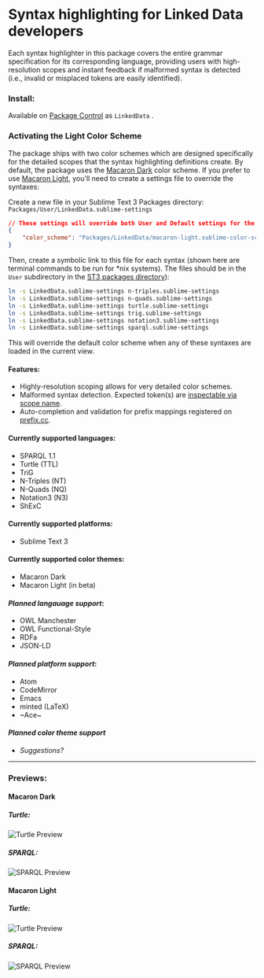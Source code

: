 # Syntax highlighting for Linked Data developers

Each syntax highlighter in this package covers the entire grammar specification for its corresponding language, providing users with high-resolution scopes and instant feedback if malformed syntax is detected (i.e., invalid or misplaced tokens are easily identified).

### Install:
Available on [Package Control](https://packagecontrol.io/packages/LinkedData) as `LinkedData` .

### Activating the Light Color Scheme
The package ships with two color schemes which are designed specifically for the detailed scopes that the syntax highlighting definitions create. By default, the package uses the [Macaron Dark](#macaron-dark) color scheme. If you prefer to use [Macaron Light](#macaron-light), you'll need to create a settings file to override the syntaxes:

Create a new file in your Sublime Text 3 Packages directory: `Packages/User/LinkedData.sublime-settings`
```json
// These settings will override both User and Default settings for the specific LinkedData syntaxes
{
	"color_scheme": "Packages/LinkedData/macaron-light.sublime-color-scheme"
}
```

Then, create a symbolic link to this file for each syntax (shown here are terminal commands to be run for \*nix systems). The files should be in the `User` subdirectory in the [ST3 packages directory](https://stackoverflow.com/a/49967132/1641160)):
```bash
ln -s LinkedData.sublime-settings n-triples.sublime-settings
ln -s LinkedData.sublime-settings n-quads.sublime-settings
ln -s LinkedData.sublime-settings turtle.sublime-settings
ln -s LinkedData.sublime-settings trig.sublime-settings
ln -s LinkedData.sublime-settings notation3.sublime-settings
ln -s LinkedData.sublime-settings sparql.sublime-settings
```

This will override the default color scheme when any of these syntaxes are loaded in the current view.


#### Features:
 - Highly-resolution scoping allows for very detailed color schemes.
 - Malformed syntax detection. Expected token(s) are [inspectable via scope name](https://superuser.com/questions/848836/how-do-i-see-what-the-current-scope-is-in-sublimetext).
 - Auto-completion and validation for prefix mappings registered on [prefix.cc](http://prefix.cc).

#### Currently supported languages:
 - SPARQL 1.1
 - Turtle (TTL)
 - TriG
 - N-Triples (NT)
 - N-Quads (NQ)
 - Notation3 (N3)
 - ShExC

#### Currently supported platforms:
 - Sublime Text 3

#### Currently supported color themes:
 - Macaron Dark
 - Macaron Light (in beta)

#### *Planned langauage support*:
 - OWL Manchester
 - OWL Functional-Style
 - RDFa
 - JSON-LD

#### *Planned platform support*:
 - Atom
 - CodeMirror
 - Emacs
 - minted (LaTeX)
 - ~Ace~

#### *Planned color theme support*
 - *Suggestions?*

---

### Previews:

#### Macaron Dark

##### Turtle:
![Turtle Preview](doc/preview/macaron-dark/turtle.png)

##### SPARQL:
![SPARQL Preview](doc/preview/macaron-dark/sparql.png)

#### Macaron Light

##### Turtle:
![Turtle Preview](doc/preview/macaron-light/turtle.png)

##### SPARQL:
![SPARQL Preview](doc/preview/macaron-light/sparql.png)

